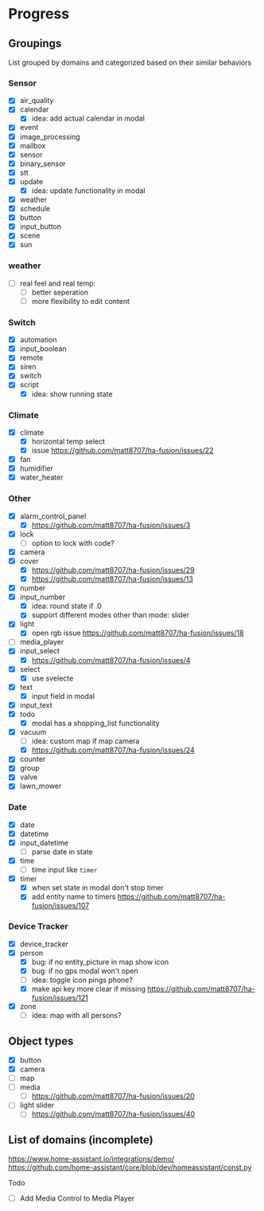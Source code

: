 # Progress

## Groupings

List grouped by domains and categorized based on their similar behaviors

### Sensor

- [x] air_quality
- [x] calendar
  - [x] idea: add actual calendar in modal
- [x] event
- [x] image_processing
- [x] mailbox
- [x] sensor
- [x] binary_sensor
- [x] stt
- [x] update
  - [x] idea: update functionality in modal
- [x] weather
- [x] schedule
- [x] button
- [x] input_button
- [x] scene
- [x] sun

### weather
- [ ] real feel and real temp:
	- [ ] better seperation
	- [ ] more flexibility to edit content

### Switch

- [x] automation
- [x] input_boolean
- [x] remote
- [x] siren
- [x] switch
- [x] script
  - [x] idea: show running state

### Climate

- [x] climate
  - [x] horizontal temp select
  - [x] issue <https://github.com/matt8707/ha-fusion/issues/22>
- [x] fan
- [x] humidifier
- [x] water_heater

### Other

- [x] alarm_control_panel
  - [x] <https://github.com/matt8707/ha-fusion/issues/3>
- [x] lock
  - [ ] option to lock with code?
- [x] camera
- [x] cover
  - [x] <https://github.com/matt8707/ha-fusion/issues/29>
  - [x] <https://github.com/matt8707/ha-fusion/issues/13>
- [x] number
- [x] input_number
  - [x] idea: round state if .0
  - [x] support different modes other than mode: slider
- [x] light
  - [x] open rgb issue <https://github.com/matt8707/ha-fusion/issues/18>
- [ ] media_player
- [x] input_select
  - [x] <https://github.com/matt8707/ha-fusion/issues/4>
- [x] select
  - [x] use svelecte
- [x] text
  - [x] input field in modal
- [x] input_text
- [x] todo
  - [x] modal has a shopping_list functionality
- [x] vacuum
  - [ ] idea: custom map if map camera
  - [x] <https://github.com/matt8707/ha-fusion/issues/24>
- [x] counter
- [x] group
- [x] valve
- [x] lawn_mower

### Date

- [x] date
- [x] datetime
- [x] input_datetime
  - [ ] parse date in state
- [x] time
  - [ ] time input like `timer`
- [x] timer
  - [x] when set state in modal don't stop timer
  - [x] add entity name to timers
        <https://github.com/matt8707/ha-fusion/issues/107>

### Device Tracker

- [x] device_tracker
- [x] person
  - [x] bug: if no entity_picture in map show icon
  - [x] bug: if no gps modal won't open
  - [ ] idea: toggle icon pings phone?
  - [x] make api key more clear if missing
        <https://github.com/matt8707/ha-fusion/issues/121>
- [x] zone
  - [ ] idea: map with all persons?

## Object types

- [x] button
- [x] camera
- [ ] map
- [ ] media
  - [ ] <https://github.com/matt8707/ha-fusion/issues/20>
- [ ] light slider
  - [ ] <https://github.com/matt8707/ha-fusion/issues/40>

## List of domains (incomplete)

<https://www.home-assistant.io/integrations/demo/> <br>
<https://github.com/home-assistant/core/blob/dev/homeassistant/const.py>


Todo
- [ ] Add Media Control to Media Player
